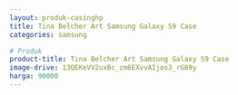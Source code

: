 ```yaml
---
layout: produk-casinghp
title: Tina Belcher Art Samsung Galaxy S9 Case
categories: samsung

# Produk
product-title: Tina Belcher Art Samsung Galaxy S9 Case
image-drive: 13QEKeVV2uxBc_zm6EXvvAIjos3_rG89y
harga: 90000
---
```

